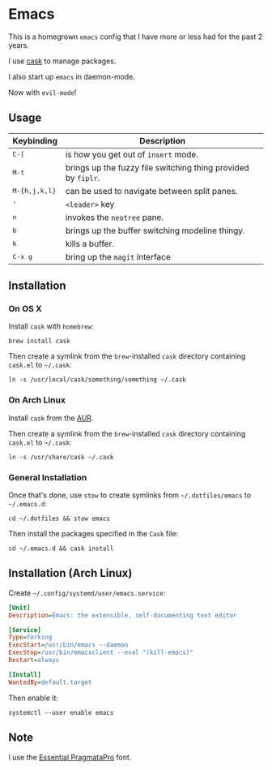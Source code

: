 # Emacs

This is a homegrown `emacs` config that I have more or less had for the past 2 years.

I use [cask](https://github.com/cask/cask) to manage packages. 

I also start up `emacs` in daemon-mode. 

Now with `evil-mode`!

## Usage

Keybinding                  | Description
----------------------------|----------------------------------------------------------------------
<kbd>C-[</kbd>              | is how you get out of `insert` mode.
<kbd>M-t</kbd>              | brings up the fuzzy file switching thing provided by `fiplr`.
<kbd>M-{h,j,k,l}</kbd>      | can be used to navigate between split panes.
<kbd>'</kbd>                | `<leader>` key
<kbd><leader>n</kbd>        | invokes the `neotree` pane.
<kbd><leader>b</kbd>        | brings up the buffer switching modeline thingy.
<kbd><leader>k</kbd>        | kills a buffer.
<kbd>C-x g</kbd>            | bring up the `magit` interface

## Installation

### On OS X

Install `cask` with `homebrew`:

	brew install cask

Then create a symlink from the `brew`-installed `cask` directory containing `cask.el` to `~/.cask`:

    ln -s /usr/local/cask/something/something ~/.cask

### On Arch Linux

Install `cask` from the [AUR](https://aur.archlinux.org/packages/cask/).

Then create a symlink from the `brew`-installed `cask` directory containing `cask.el` to `~/.cask`:

    ln -s /usr/share/cask ~/.cask

### General Installation

Once that's done, use `stow` to create symlinks from `~/.dotfiles/emacs` to `~/.emacs.d`:

	cd ~/.dotfiles && stow emacs

Then install the packages specified in the `Cask` file:

	cd ~/.emacs.d && cask install

## Installation (Arch Linux)

Create `~/.config/systemd/user/emacs.service`:

``` cfg
[Unit]
Description=Emacs: the extensible, self-documenting text editor

[Service]
Type=forking
ExecStart=/usr/bin/emacs --daemon
ExecStop=/usr/bin/emacsclient --eval "(kill-emacs)"
Restart=always

[Install]
WantedBy=default.target
```

Then enable it:

	systemctl --user enable emacs

## Note

I use the [Essential PragmataPro](http://www.fsd.it/fonts/pragmatapro.htm) font. 

